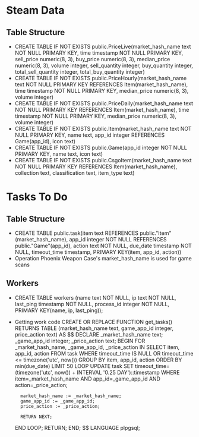 # Steam Data
## Table Structure
* CREATE TABLE IF NOT EXISTS public.PriceLive(market_hash_name text NOT NULL PRIMARY KEY, time timestamp NOT NULL PRIMARY KEY, sell_price numeric(8, 3), buy_price numeric(8, 3), median_price numeric(8, 3), volume integer, sell_quantity integer, buy_quantity integer, total_sell_quantity integer, total_buy_quantity integer)
* CREATE TABLE IF NOT EXISTS public.PriceHourly(market_hash_name text NOT NULL PRIMARY KEY REFERENCES Item(market_hash_name), time timestamp NOT NULL PRIMARY KEY, median_price numeric(8, 3), volume integer)
* CREATE TABLE IF NOT EXISTS public.PriceDaily(market_hash_name text NOT NULL PRIMARY KEY REFERENCES Item(market_hash_name), time timestamp NOT NULL PRIMARY KEY, median_price numeric(8, 3), volume integer)
* CREATE TABLE IF NOT EXISTS public.Item(market_hash_name text NOT NULL PRIMARY KEY, name text, app_id integer REFERENCES Game(app_id), icon text)
* CREATE TABLE IF NOT EXISTS public.Game(app_id integer NOT NULL PRIMARY KEY, name text, icon text)
* CREATE TABLE IF NOT EXISTS public.CsgoItem(market_hash_name text NOT NULL PRIMARY KEY REFERENCES Item(market_hash_name), collection text, classification text, item_type text)

# Tasks To Do
## Table Structure
* CREATE TABLE public.task(item text REFERENCES public."Item"(market_hash_name), app_id integer NOT NULL REFERENCES public."Game"(app_id), action text NOT NULL, due_date timestamp NOT NULL, timeout_time timestamp, PRIMARY KEY(item, app_id, action))
* Operation Phoenix Weapon Case's market_hash_name is used for game scans

## Workers
* CREATE TABLE workers (name text NOT NULL, ip text NOT NULL, last_ping timestamp NOT NULL, process_id integer NOT NULL, PRIMARY KEY(name, ip, last_ping));
* Getting work code
CREATE OR REPLACE FUNCTION get_tasks()
RETURNS TABLE (market_hash_name text, game_app_id integer, price_action text)
AS $$
DECLARE
    _market_hash_name text;
    _game_app_id integer;
    _price_action text;
BEGIN
    FOR _market_hash_name, _game_app_id, _price_action IN SELECT item, app_id, action
                                                          FROM task
                                                          WHERE timeout_time IS NULL OR timeout_time <= timezone('utc', now())
                                                          GROUP BY item, app_id, action
                                                          ORDER BY min(due_date)
                                                          LIMIT 50
    LOOP
        UPDATE task
        SET timeout_time=(timezone('utc', now()) + INTERVAL '0.25 DAY')::timestamp
        WHERE item=_market_hash_name AND app_id=_game_app_id AND action=_price_action;

        market_hash_name := _market_hash_name;
        game_app_id := _game_app_id;
        price_action := _price_action;

        RETURN NEXT;
    END LOOP;
    RETURN;
END;
$$ LANGUAGE plpgsql;

